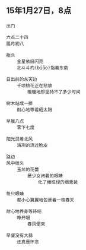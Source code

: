 
## 15年1月27日，8点

	
	出门
	
	六点二十四
	腊月初八
	
	抬头
		金星依旧闪亮	
		北斗斗杓(biāo)指着东南

	日出前的东天边
		千顷桃花正在怒放
			暖暖地却坚持不了多少时间

	树木站成一排
		耐心地等着晒太阳	
	
	早晨八点
		零下七度

	阳光混着北风
		清冽的流过脸皮
	
	路边
	风中枝头
		玉兰的花蕾
			是少女闭着的眼睛
				化了橄榄绿的烟熏装
				
	每只眼睛
		都小心翼翼地包裹着一枚春天
	
	耐心地养身等待吧
		睁开眼
			春风便来

	早餐没有大蒜
		还真是怀念

